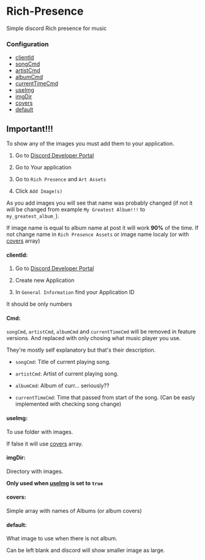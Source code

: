 # Rich-Presence

Simple discord Rich presence for music

### Configuration

- [clientId](#clientId)
- [songCmd](#Cmd)
- [artistCmd](#Cmd)
- [albumCmd](#Cmd)
- [currentTimeCmd](#Cmd)
- [useImg](#useImg)
- [imgDir](#imgDir)
- [covers](#covers)
- [default](#default)

## Important!!!

To show any of the images you must add them to your application.

1. Go to [Discord Developer Portal](https://discord.com/developers/applications/)

2. Go to Your application

3. Go to `Rich Presence` and `Art Assets`

4. Click `Add Image(s)`

As you add images you will see that name was probably changed (if not it will be changed from example `My Greatest Album!!!` to `my_greatest_album_`).

If image name is equal to album name at post it will work **90%** of the time. If not change name in `Rich Presence Assets` or image name localy (or with [covers](#covers) array)

#### clientId:

1. Go to [Discord Developer Portal](https://discord.com/developers/applications/)

2. Create new Application

3. In `General Information` find your Application ID

It should be only numbers

#### Cmd:

`songCmd`, `artistCmd`, `albumCmd` and `currentTimeCmd` will be removed in feature versions. And replaced with only chosing what music player you use. 

They're mostly self explanatory but that's their description.

- `songCmd`: Title of current playing song.

- `artistCmd`: Artist of current playing song.

- `albumCmd`: Album of curr... seriously??

- `currentTimeCmd`: Time that passed from start of the song. (Can be easly implemented with checking song change)

#### useImg:

To use folder with images.

If false it will use [covers](#covers) array.

#### imgDir:

Directory with images. 

**Only used when [useImg](#useImg) is set to `true`**

#### covers:

Simple array with names of Albums (or album covers)

#### default:

What image to use when there is not album.

Can be left blank and discord will show smaller image as large. 
